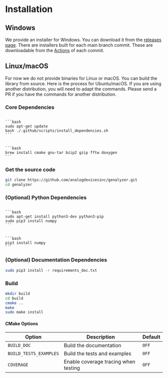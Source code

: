 # Installation

## Windows

We provide an installer for Windows. You can download it from the [releases page](https://github.com/analogdevicesinc/genalyzer/releases). There are installers built for each main branch commit. These are downloadable from the [Actions](https://github.com/analogdevicesinc/genalyzer/actions/workflows/test-win.yml) of each commit.

## Linux/macOS

For now we do not provide binaries for Linux or macOS. You can build the library from source. Here is the process for Ubuntu/macOS. If you are using another distribution, you will need to adapt the commands. Please send a PR if you have the commands for another distribution.

### Core Dependencies

````{tab} Ubuntu

```bash
sudo apt-get update
bash ./.github/scripts/install_dependencies.sh
```
````

````{tab} macOS

```bash
brew install cmake gnu-tar bzip2 gzip fftw doxygen
```
````


### Get the source code

```bash
git clone https://github.com/analogdevicesinc/genalyzer.git
cd genalyzer
```

### (Optional) Python Dependencies

````{tab} Ubuntu

```bash
sudo apt-get install python3-dev python3-pip
sudo pip3 install numpy
```
````

````{tab} macOS

```bash
pip3 install numpy
```
````


### (Optional) Documentation Dependencies

```bash
sudo pip3 install -r requirements_doc.txt
```

### Build

```bash
mkdir build
cd build
cmake ..
make
sudo make install
```

#### CMake Options

| Option | Description | Default |
| ------ | ----------- | ------- |
| `BUILD_DOC` | Build the documentation | `OFF` |
| `BUILD_TESTS_EXAMPLES` | Build the tests and examples | `OFF` |
| `COVERAGE` | Enable coverage tracing when testing | `OFF` |



